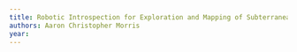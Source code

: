 ```yaml
---
title: Robotic Introspection for Exploration and Mapping of Subterranean Environments
authors: Aaron Christopher Morris
year: 
---
```


